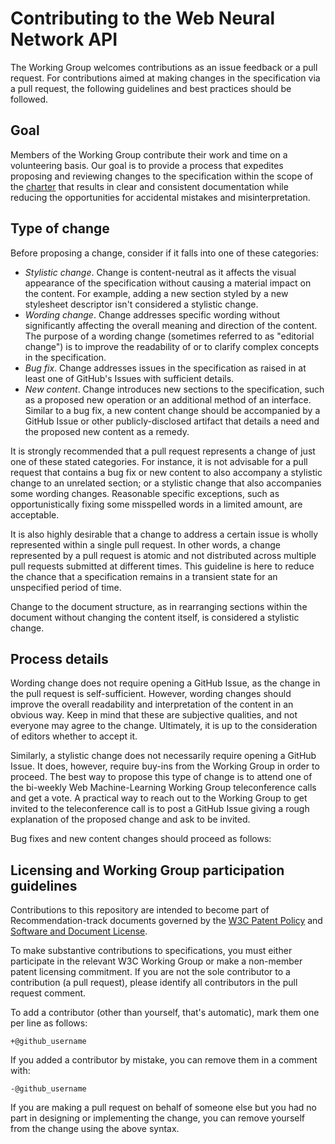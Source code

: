 # Contributing to the Web Neural Network API
The Working Group welcomes contributions as an issue feedback or a pull request. For contributions aimed at making changes in the specification via a pull request, the following guidelines and best practices should be followed.

## Goal
Members of the Working Group contribute their work and time on a volunteering basis. Our goal is to provide a process that expedites proposing and reviewing changes to the specification within the scope of the [charter](https://www.w3.org/2023/04/web-machine-learning-charter.html) that results in clear and consistent documentation while reducing the opportunities for accidental mistakes and misinterpretation.

## Type of change
Before proposing a change, consider if it falls into one of these categories:

- *Stylistic change*. Change is content-neutral as it affects the visual appearance of the specification without causing a material impact on the content. For example, adding a new section styled by a new stylesheet descriptor isn't considered a stylistic change.
- *Wording change*. Change addresses specific wording without significantly affecting the overall meaning and direction of the content. The purpose of a wording change (sometimes referred to as "editorial change") is to improve the readability of or to clarify complex concepts in the specification.
- *Bug fix*. Change addresses issues in the specification as raised in at least one of GitHub's Issues with sufficient details.
- *New content*. Change introduces new sections to the specification, such as a proposed new operation or an additional method of an interface. Similar to a bug fix, a new content change should be accompanied by a GitHub Issue or other publicly-disclosed artifact that details a need and the proposed new content as a remedy.

It is strongly recommended that a pull request represents a change of just one of these stated categories. For instance, it is not advisable for a pull request that contains a bug fix or new content to also accompany a stylistic change to an unrelated section; or a stylistic change that also accompanies some wording changes. Reasonable specific exceptions, such as opportunistically fixing some misspelled words in a limited amount, are acceptable.

It is also highly desirable that a change to address a certain issue is wholly represented within a single pull request. In other words, a change represented by a pull request is atomic and not distributed across multiple pull requests submitted at different times. This guideline is here to reduce the chance that a specification remains in a transient state for an unspecified period of time.

Change to the document structure, as in rearranging sections within the document without changing the content itself, is considered a stylistic change.

## Process details
Wording change does not require opening a GitHub Issue, as the change in the pull request is self-sufficient. However, wording changes should improve the overall readability and interpretation of the content in an obvious way. Keep in mind that these are subjective qualities, and not everyone may agree to the change. Ultimately, it is up to the consideration of editors whether to accept it.

Similarly, a stylistic change does not necessarily require opening a GitHub Issue. It does, however, require buy-ins from the Working Group in order to proceed. The best way to propose this type of change is to attend one of the bi-weekly Web Machine-Learning Working Group teleconference calls and get a vote. A practical way to reach out to the Working Group to get invited to the teleconference call is to post a GitHub Issue giving a rough explanation of the proposed change and ask to be invited.

Bug fixes and new content changes should proceed as follows:

## Licensing and Working Group participation guidelines
Contributions to this repository are intended to become part of Recommendation-track documents governed by the [W3C Patent Policy](https://www.w3.org/Consortium/Patent-Policy/) and [Software and Document License](https://www.w3.org/Consortium/Legal/copyright-software).

To make substantive contributions to specifications, you must either participate in the relevant W3C Working Group or make a non-member patent licensing commitment. If you are not the sole contributor to a contribution (a pull request), please identify all contributors in the pull request comment.

To add a contributor (other than yourself, that's automatic), mark them one per line as follows:

```
+@github_username
```

If you added a contributor by mistake, you can remove them in a comment with:

```
-@github_username
```

If you are making a pull request on behalf of someone else but you had no part in designing or implementing the change, you can remove yourself from the change using the above syntax.

